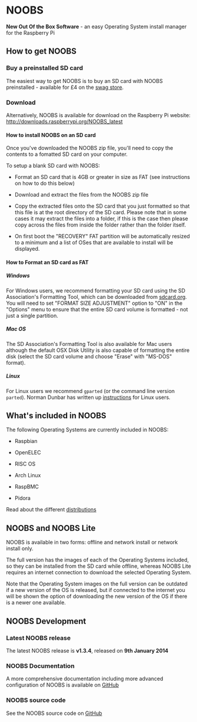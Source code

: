 # NOOBS

**New Out Of the Box Software** - an easy Operating System install manager for the Raspberry Pi

## How to get NOOBS

### Buy a preinstalled SD card

The easiest way to get NOOBS is to buy an SD card with NOOBS preinstalled - available for £4 on the [swag store](http://swag.raspberrypi.org/collections/frontpage/products/noobs-8gb-sd-card).

### Download

Alternatively, NOOBS is available for download on the Raspberry Pi website: http://downloads.raspberrypi.org/NOOBS_latest

#### How to install NOOBS on an SD card

Once you've downloaded the NOOBS zip file, you'll need to copy the contents to a fomatted SD card on your computer.

To setup a blank SD card with NOOBS:

- Format an SD card that is 4GB or greater in size as FAT (see instructions on how to do this below)

- Download and extract the files from the NOOBS zip file

- Copy the extracted files onto the SD card that you just formatted so that this file is at the root directory of the SD card. Please note that in some cases it may extract the files into a folder, if this is the case then please copy across the files from inside the folder rather than the folder itself.

- On first boot the "RECOVERY" FAT partition will be automatically resized to a minimum and a list of OSes that are available to install will be displayed.

#### How to Format an SD card as FAT

##### Windows

For Windows users, we recommend formatting your SD card using the SD Association's Formatting Tool, which can be downloaded from [sdcard.org](https://www.sdcard.org/downloads/formatter_4/). You will need to set "FORMAT SIZE ADJUSTMENT" option to "ON" in the "Options" menu to ensure that the entire SD card volume is formatted - not just a single partition.

##### Mac OS

The SD Association's Formatting Tool is also available for Mac users although the default OSX Disk Utility is also capable of formatting the entire disk (select the SD card volume and choose "Erase" with "MS-DOS" format).

##### Linux

For Linux users we recommend ```gparted``` (or the command line version ```parted```). Norman Dunbar has written up [instructions](http://qdosmsq.dunbar-it.co.uk/blog/2013/06/noobs-for-raspberry-pi/) for Linux users.

## What's included in NOOBS

The following Operating Systems are currently included in NOOBS:

- Raspbian

- OpenELEC

- RISC OS

- Arch Linux

- RaspBMC

- Pidora

Read about the different [distributions](distributions.md)

## NOOBS and NOOBS Lite

NOOBS is available in two forms: offline and network install or network install only.

The full version has the images of each of the Operating Systems included, so they can be installed from the SD card while offline, whereas NOOBS Lite requires an internet connection to download the selected Operating System.

Note that the Operating System images on the full version can be outdated if a new version of the OS is released, but if connected to the internet you will be shown the option of downloading the new version of the OS if there is a newer one available.

## NOOBS Development

### Latest NOOBS release

The latest NOOBS release is **v1.3.4**, released on **9th January 2014**

### NOOBS Documentation

A more comprehensive documentation including more advanced configuration of NOOBS is available on [GitHub](hhttps://github.com/raspberrypi/noobs/blob/master/README.md)

### NOOBS source code

See the NOOBS source code on [GitHub](https://github.com/raspberrypi/noobs)
